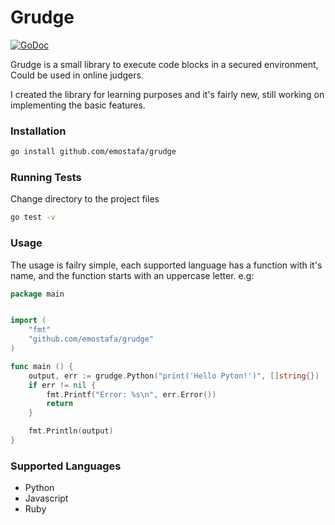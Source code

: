 # Grudge

[![GoDoc](https://godoc.org/github.com/emostafa/grudge?status.svg)](https://godoc.org/github.com/emostafa/grudge)

Grudge is a small library to execute code blocks in a secured environment,
Could be used in online judgers. 

I created the library for learning purposes and it's fairly new,
still working on implementing the basic features.

### Installation

```bash
go install github.com/emostafa/grudge
```


### Running Tests

Change directory to the project files

```bash
go test -v
```



### Usage

The usage is failry simple, each supported language has a function with it's
name, and the function starts with an uppercase letter. e.g:

```go
package main


import (
	"fmt"
	"github.com/emostafa/grudge"
)

func main () {
	output, err := grudge.Python("print('Hello Pyton!')", []string{})
	if err != nil {
		fmt.Printf("Error: %s\n", err.Error())
		return
	}

	fmt.Println(output)
}
```


### Supported Languages
 - Python
 - Javascript
 - Ruby
